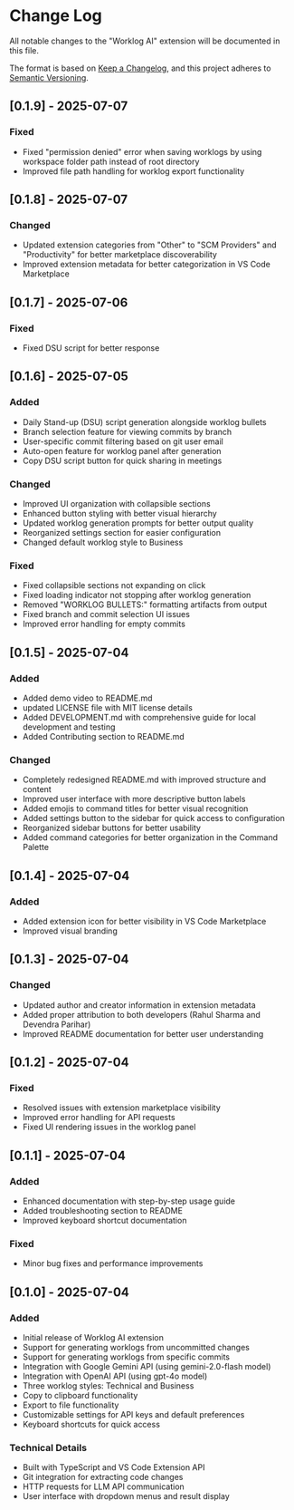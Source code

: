 # Change Log

All notable changes to the "Worklog AI" extension will be documented in this file.

The format is based on [Keep a Changelog](https://keepachangelog.com/en/1.0.0/),
and this project adheres to [Semantic Versioning](https://semver.org/spec/v2.0.0.html).

## [0.1.9] - 2025-07-07

### Fixed
- Fixed "permission denied" error when saving worklogs by using workspace folder path instead of root directory
- Improved file path handling for worklog export functionality

## [0.1.8] - 2025-07-07

### Changed
- Updated extension categories from "Other" to "SCM Providers" and "Productivity" for better marketplace discoverability
- Improved extension metadata for better categorization in VS Code Marketplace

## [0.1.7] - 2025-07-06

### Fixed
- Fixed DSU script for better response

## [0.1.6] - 2025-07-05

### Added
- Daily Stand-up (DSU) script generation alongside worklog bullets
- Branch selection feature for viewing commits by branch
- User-specific commit filtering based on git user email
- Auto-open feature for worklog panel after generation
- Copy DSU script button for quick sharing in meetings

### Changed
- Improved UI organization with collapsible sections
- Enhanced button styling with better visual hierarchy
- Updated worklog generation prompts for better output quality
- Reorganized settings section for easier configuration
- Changed default worklog style to Business

### Fixed
- Fixed collapsible sections not expanding on click
- Fixed loading indicator not stopping after worklog generation
- Removed "WORKLOG BULLETS:" formatting artifacts from output
- Fixed branch and commit selection UI issues
- Improved error handling for empty commits

## [0.1.5] - 2025-07-04

### Added

- Added demo video to README.md
- updated LICENSE file with MIT license details
- Added DEVELOPMENT.md with comprehensive guide for local development and testing
- Added Contributing section to README.md

### Changed

- Completely redesigned README.md with improved structure and content
- Improved user interface with more descriptive button labels
- Added emojis to command titles for better visual recognition
- Added settings button to the sidebar for quick access to configuration
- Reorganized sidebar buttons for better usability
- Added command categories for better organization in the Command Palette

## [0.1.4] - 2025-07-04

### Added

- Added extension icon for better visibility in VS Code Marketplace
- Improved visual branding

## [0.1.3] - 2025-07-04

### Changed

- Updated author and creator information in extension metadata
- Added proper attribution to both developers (Rahul Sharma and Devendra Parihar)
- Improved README documentation for better user understanding

## [0.1.2] - 2025-07-04

### Fixed

- Resolved issues with extension marketplace visibility
- Improved error handling for API requests
- Fixed UI rendering issues in the worklog panel

## [0.1.1] - 2025-07-04

### Added

- Enhanced documentation with step-by-step usage guide
- Added troubleshooting section to README
- Improved keyboard shortcut documentation

### Fixed

- Minor bug fixes and performance improvements

## [0.1.0] - 2025-07-04

### Added

- Initial release of Worklog AI extension
- Support for generating worklogs from uncommitted changes
- Support for generating worklogs from specific commits
- Integration with Google Gemini API (using gemini-2.0-flash model)
- Integration with OpenAI API (using gpt-4o model)
- Three worklog styles: Technical and Business
- Copy to clipboard functionality
- Export to file functionality
- Customizable settings for API keys and default preferences
- Keyboard shortcuts for quick access

### Technical Details

- Built with TypeScript and VS Code Extension API
- Git integration for extracting code changes
- HTTP requests for LLM API communication
- User interface with dropdown menus and result display
